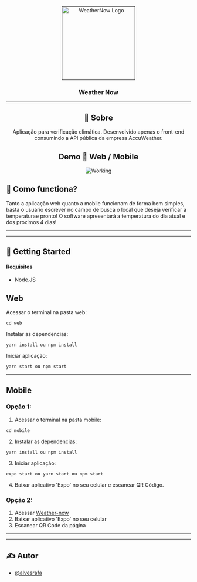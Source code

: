 <p align="center">
  <a href="" rel="noopener">
 <img width=200px height=200px src="https://i.imgur.com/HBdnoB3.png" alt="WeatherNow Logo"></a>
</p>

<h3 align="center">Weather Now</h3>


---
<div align="center"> 
  
## 🧐 Sobre <a name = "about"></a>

Aplicação para verificação climática. Desenvolvido apenas o front-end consumindo a API pública da empresa AccuWeather. 
## Demo 🎥 Web / Mobile  <a name = "demo"></a>

![Working](https://im3.ezgif.com/tmp/ezgif-3-260d0d1efc52.gif)
</div>

## 💭 <strong>Como functiona?</strong> <a name = "working"></a>

Tanto a aplicação web quanto a mobile funcionam de forma bem simples, basta o usuario escrever no campo de busca o local que deseja verificar a temperaturae pronto! O software apresentará a temperatura do dia atual e dos proximos 4 dias!

---
---
## 🏁 <strong>Getting Started</strong> <a name = "getting_started"></a>


#### Requisitos
- Node.JS

## <strong>Web</strong>
Acessar o terminal na pasta web:
```
cd web
```
Instalar as dependencias:
```
yarn install ou npm install
```
Iniciar aplicação:
```
yarn start ou npm start
```
---
## <strong>Mobile</strong>
### <strong>Opção 1:</strong>

1. Acessar o terminal na pasta mobile:
```
cd mobile
```
2. Instalar as dependencias:
```
yarn install ou npm install
```
3. Iniciar aplicação:
```
expo start ou yarn start ou npm start 
```
4. Baixar aplicativo 'Expo' no seu celular e escanear QR Código.
### <strong>Opção 2:</strong>
1. Acessar [Weather-now](https://expo.io/@raufa/weather-now)
2. Baixar aplicativo 'Expo' no seu celular
3. Escanear QR Code da página
---
---
## ✍️ <strong>Autor</strong> <a name = "authors"></a>

- [@alvesrafa](https://github.com/alvesrafa) 
